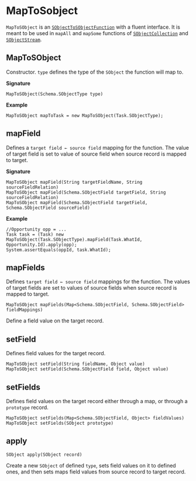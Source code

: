 # MapToSobject

`MapToSObject` is an [`SObjectToSObjectFunction`](SObjectToSObject) with a fluent interface. It is meant to be used in `mapAll` and `mapSome` functions of [`SObjectCollection`](../collection/SObjectCollection) and [`SObjectStream`](../collection/SObjectStream).


## MapToSObject

Constructor. `type` defines the type of the `SObject` the function will map to.

**Signature**
```apex
MapToSObject(Schema.SObjectType type)
```

**Example**
```apex
MapToSObject mapToTask = new MapToSObject(Task.SObjectType);
```

## mapField

Defines a `target field ← source field` mapping for the function. The value of target field is set to value of source field when source record is mapped to target.

**Signature**
```apex
MapToSObject mapField(String targetFieldName, String sourceFieldRelation)
MapToSObject mapField(Schema.SObjectField targetField, String sourceFieldRelation)
MapToSObject mapField(Schema.SObjectField targetField, Schema.SObjectField sourceField)
```
**Example**
```apex
//Opportunity opp = ...
Task task = (Task) new MapToSObject(Task.SObjectType).mapField(Task.WhatId, Opportunity.Id).apply(opp);
System.assertEquals(oppId, task.WhatId);
```
## mapFields
Defines `target field ← source field` mappings for the function. The values of target fields are set to values of source fields when source record is mapped to target.

```apex
MapToSObject mapFields(Map<Schema.SObjectField, Schema.SObjectField> fieldMappings)
```

Define a field value on the target record.

## setField

Defines field values for the target record.

```apex
MapToSObject setField(String fieldName, Object value)
MapToSObject setField(Schema.SObjectField field, Object value)
```

## setFields

Defines field values on the target record either through a map, or through a `prototype` record.

```apex
MapToSObject setFields(Map<Schema.SObjectField, Object> fieldValues)
MapToSObject setFields(SObject prototype)
```

## apply
```apex
SObject apply(SObject record)
```

Create a new `SObject` of defined `type`, sets field values on it to defined ones, and then sets maps field values from source record to target record.